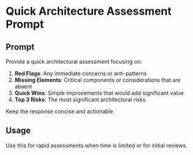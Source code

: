 # Quick Architecture Assessment Prompt

## Prompt
Provide a quick architectural assessment focusing on:

1. **Red Flags**: Any immediate concerns or anti-patterns
2. **Missing Elements**: Critical components or considerations that are absent
3. **Quick Wins**: Simple improvements that would add significant value
4. **Top 3 Risks**: The most significant architectural risks

Keep the response concise and actionable.

## Usage
Use this for rapid assessments when time is limited or for initial reviews.